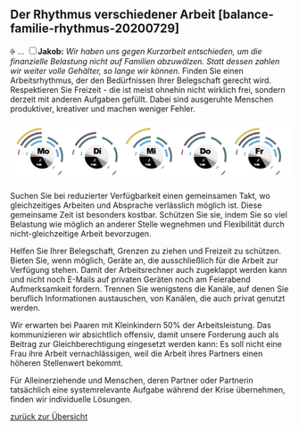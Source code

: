 ## Der Rhythmus verschiedener Arbeit [balance-familie-rhythmus-20200729]

<label for="7" class="margin-toggle">⨭ …</label>
<input type="checkbox" id="7" class="margin-toggle"/><span class="marginnote">**Jakob:**
*Wir haben uns gegen Kurzarbeit entschieden, um die finanzielle Belastung nicht auf Familien abzuwälzen. Statt dessen zahlen wir weiter volle Gehälter, so lange wir können.*
</span> Finden Sie einen Arbeitsrhythmus, der den Bedürfnissen Ihrer Belegschaft gerecht wird. Respektieren Sie Freizeit - die ist meist ohnehin nicht wirklich frei, sondern derzeit mit anderen Aufgaben gefüllt. Dabei sind ausgeruhte Menschen produktiver, kreativer und machen weniger Fehler.

<img src="rhythmus-pxi.jpg" alt="vier Zeitachsen kreisförmig um ein Zifferblatt gelegt, jeweils einmal pro Arbeitstag">

Suchen Sie bei reduzierter Verfügbarkeit einen gemeinsamen Takt, wo gleichzeitiges Arbeiten und Absprache verlässlich möglich ist. Diese gemeinsame Zeit ist besonders kostbar. Schützen Sie sie, indem Sie so viel Belastung wie möglich an anderer Stelle wegnehmen und Flexibilität durch nicht-gleichzeitige Arbeit bevorzugen.

Helfen Sie Ihrer Belegschaft, Grenzen zu ziehen und Freizeit zu schützen. Bieten Sie, wenn möglich, Geräte an, die ausschließlich für die Arbeit zur Verfügung stehen. Damit der Arbeitsrechner auch zugeklappt werden kann und nicht noch E-Mails auf privaten Geräten noch am Feierabend Aufmerksamkeit fordern. Trennen Sie wenigstens die Kanäle, auf denen Sie beruflich Informationen austauschen, von Kanälen, die auch privat genutzt werden.

Wir erwarten bei Paaren mit Kleinkindern 50% der Arbeitsleistung. Das kommunizieren wir absichtlich offensiv, damit unsere Forderung auch als Beitrag zur Gleichberechtigung eingesetzt werden kann: Es soll nicht eine Frau ihre Arbeit vernachlässigen, weil die Arbeit ihres Partners einen höheren Stellenwert bekommt.

Für Alleinerziehende und Menschen, deren Partner oder Partnerin tatsächlich eine systemrelevante Aufgabe während der Krise übernehmen, finden wir individuelle Lösungen.

[zurück zur Übersicht](/)
